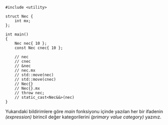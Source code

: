 ```
#include <utility>

struct Nec {
	int mx;
};

int main()
{
	Nec nec{ 10 };
	const Nec cnec{ 10 };

	// nec
	// cnec
	// &nec
	// nec.mx
	// std::move(nec)
	// std::move(cnec)
	// Nec{}
	// Nec{}.mx
	// throw nec;
	// static_cast<Nec&&>(nec)
}
```

Yukarıdaki bildirimlere göre _main_ fonksiyonu içinde yazılan her bir ifadenin _(expression)_ birincil değer kategorilerini _(primary value category)_ yazınız.
